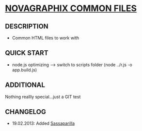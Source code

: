 # [NOVAGRAPHIX COMMON FILES](http://novagraphix.de)

## DESCRIPTION

* Common HTML files to work with

## QUICK START

* node.js optimizing --> switch to scripts folder (node ../r.js -o app.build.js)

## ADDITIONAL

Nothing reallly special...just a GIT test

## CHANGELOG

* 19.02.2013: Added [Sassaparilla](https://github.com/fffunction/sassaparilla)